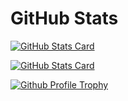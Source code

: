 
# GitHub Stats

[![GitHub Stats Card](https://github-readme-stats.vercel.app/api?username=blendthink&count_private=true&show_icons=true&theme=tokyonight)](https://github.com/anuraghazra/github-readme-stats#github-stats-card)

[![GitHub Stats Card](https://github-readme-stats.vercel.app/api/top-langs/?username=blendthink&theme=tokyonight&layout=compact)](https://github.com/anuraghazra/github-readme-stats#top-languages-card)

[![Github Profile Trophy](https://github-profile-trophy.vercel.app/?username=blendthink&theme=nord&margin-w=15)](https://github.com/ryo-ma/github-profile-trophy)  
